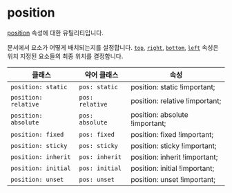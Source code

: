 # position

[position](https://developer.mozilla.org/en-US/docs/Web/CSS/position) 속성에 대한 유틸리티입니다.

문서에서 요소가 어떻게 배치되는지를 설정합니다. [<code>top</code>](./top.md), [<code>right</code>](./right.md), [<code>bottom</code>](./bottom.md), [<code>left</code>](./left.md) 속성은 위치 지정된 요소들의 최종 위치를 결정합니다.

<table>
  <thead>
    <tr>
      <th scope="col">클래스</th>
      <th scope="col">약어 클래스</th>
      <th scope="col">속성</th>
    </tr>
  </thead>
  <tbody>
  <tr>
  <td><code>position: static</code></td>
  <td><code>pos: static</code></td>
  <td><span class="code">position: static !important;</span></td>
</tr>
<tr>
  <td><code>position: relative</code></td>
  <td><code>pos: relative</code></td>
  <td><span class="code">position: relative !important;</span></td>
</tr>
<tr>
  <td><code>position: absolute</code></td>
  <td><code>pos: absolute</code></td>
  <td><span class="code">position: absolute !important;</span></td>
</tr>
<tr>
  <td><code>position: fixed</code></td>
  <td><code>pos: fixed</code></td>
  <td><span class="code">position: fixed !important;</span></td>
</tr>
<tr>
  <td><code>position: sticky</code></td>
  <td><code>pos: sticky</code></td>
  <td><span class="code">position: sticky !important;</span></td>
</tr>
<tr>
  <td><code>position: inherit</code></td>
  <td><code>pos: inherit</code></td>
  <td><span class="code">position: inherit !important;</span></td>
</tr>
<tr>
  <td><code>position: initial</code></td>
  <td><code>pos: initial</code></td>
  <td><span class="code">position: initial !important;</span></td>
</tr>
<tr>
  <td><code>position: unset</code></td>
  <td><code>pos: unset</code></td>
  <td><span class="code">position: unset !important;</span></td>
</tr>

  </tbody>

</table>
